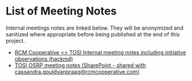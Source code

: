 # List of Meeting Notes
Internal meetings notes are linked below. They will be anonymized and sanitized where appropriate before being published at the end of this project.

- [RCM Cooperative <> TOSI Internal meeting notes including initiative observations (hackmd)](https://hackmd.io/@rcm-coop/rJ8UHZpyel)
- [TOSI OSRP meeting notes (SharePoint - shared with cassandra.gouldvanpraag@rcmcooperative.com)](https://mcgill.sharepoint.com/:w:/s/TOSI_Group/ERug84e-Q2hEmQeI8D8MANQBDa-0lHrtFPBXBb-oVBl1vg)
